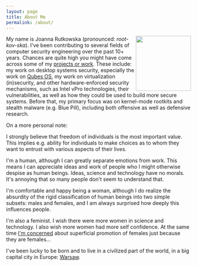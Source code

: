 ```yaml
---
layout: page
title: About Me
permalink: /about/
---
```


<img src="/resources/joanna.jpg" style="float:right;width:150px">

My name is Joanna Rutkowska (pronounced: _root-kov-ska_). I've been
contributing to several fields of computer security engineering over the past
10+ years. Chances are quite high you might have come across some of my
[projects or work](/papers/). These include: my work on desktop systems
security, especially the work on [Qubes OS](https://qubes-os.org/), my work on
virtualization (in)security, and other hardware-enforced security mechanisms,
such as Intel vPro technologies, their vulnerabilities, as well as how they
could be used to build more secure systems. Before that, my primary focus was
on kernel-mode rootkits and stealth malware (e.g. Blue Pill), including both
offensive as well as defensive research.

On a more personal note:

I strongly believe that freedom of individuals is the most important value.
This implies e.g. ability for individuals to make choices as to whom they want
to entrust with various aspects of their lives.

I'm a human, although I can greatly separate emotions from work. This means I
can appreciate ideas and work of people who I might otherwise despise as human
beings. Ideas, science and technology have no morals. It's annoying that so
many people don't seem to understand that.

I'm comfortable and happy being a woman, although I do realize the absurdity
of the rigid classification of human beings into two simple subsets: males and
females, and I am always surprised how deeply this influences people.

I'm also a feminist. I wish there were more women in science and technology. I
also wish more women had more self confidence. At the same time [I'm
concerned](https://twitter.com/rootkovska/status/530109601254223872) about
superficial promotion of females just because they are females...

I've been lucky to be born and to live in a civilized part of the world, in a
big capital city in Europe: [Warsaw](https://vimeo.com/86112812). 
